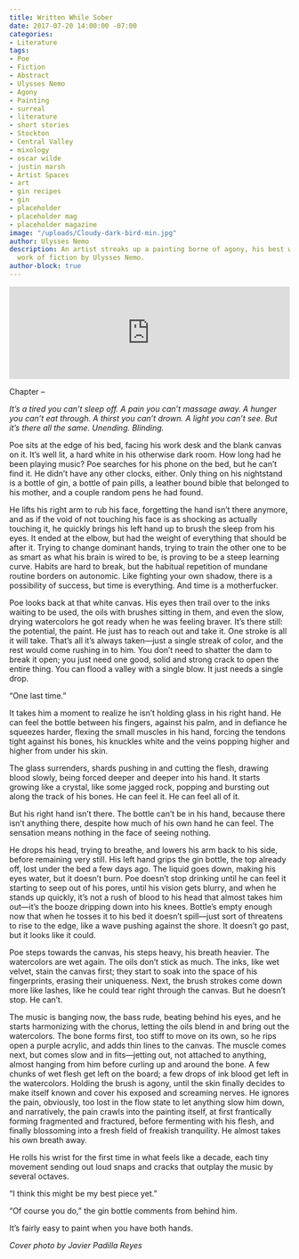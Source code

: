 ```yaml
---
title: Written While Sober
date: 2017-07-20 14:00:00 -07:00
categories:
- Literature
tags:
- Poe
- Fiction
- Abstract
- Ulysses Nemo
- Agony
- Painting
- surreal
- literature
- short stories
- Stockton
- Central Valley
- mixology
- oscar wilde
- justin marsh
- Artist Spaces
- art
- gin recipes
- gin
- placeholder
- placeholder mag
- placeholder magazine
image: "/uploads/Cloudy-dark-bird-min.jpg"
author: Ulysses Nemo
description: An artist streaks up a painting borne of agony, his best work yet. A
  work of fiction by Ulysses Nemo.
author-block: true
---
```


<iframe width="100%" height="166" scrolling="no" frameborder="no" src="https://w.soundcloud.com/player/?url=https%3A//api.soundcloud.com/tracks/255766442&amp;color=ff5500&amp;auto_play=false&amp;hide_related=false&amp;show_comments=true&amp;show_user=true&amp;show_reposts=false"></iframe>

Chapter –

*It’s a tired you can’t sleep off. A pain you can’t massage away. A hunger you can’t eat through. A thirst you can’t drown. A light you can’t see. But it’s there all the same. Unending. Blinding.*

Poe sits at the edge of his bed, facing his work desk and the blank canvas on it. It’s well lit, a hard white in his otherwise dark room. How long had he been playing music? Poe searches for his phone on the bed, but he can’t find it. He didn’t have any other clocks, either. Only thing on his nightstand is a bottle of gin, a bottle of pain pills, a leather bound bible that belonged to his mother, and a couple random pens he had found.

He lifts his right arm to rub his face, forgetting the hand isn’t there anymore, and as if the void of not touching his face is as shocking as actually touching it, he quickly brings his left hand up to brush the sleep from his eyes. It ended at the elbow, but had the weight of everything that should be after it. Trying to change dominant hands, trying to train the other one to be as smart as what his brain is wired to be, is proving to be a steep learning curve. Habits are hard to break, but the habitual repetition of mundane routine borders on autonomic. Like fighting your own shadow, there is a possibility of success, but time is everything. And time is a motherfucker.

Poe looks back at that white canvas. His eyes then trail over to the inks waiting to be used, the oils with brushes sitting in them, and even the slow, drying watercolors he got ready when he was feeling braver. It’s there still: the potential, the paint. He just has to reach out and take it. One stroke is all it will take. That’s all it’s always taken—just a single streak of color, and the rest would come rushing in to him. You don’t need to shatter the dam to break it open; you just need one good, solid and strong crack to open the entire thing. You can flood a valley with a single blow. It just needs a single drop.
 
“One last time.”

It takes him a moment to realize he isn’t holding glass in his right hand. He can feel the bottle between his fingers, against his palm, and in defiance he squeezes harder, flexing the small muscles in his hand, forcing the tendons tight against his bones, his knuckles white and the veins popping higher and higher from under his skin.

The glass surrenders, shards pushing in and cutting the flesh, drawing blood slowly, being forced deeper and deeper into his hand. It starts growing like a crystal, like some jagged rock, popping and bursting out along the track of his bones. He can feel it. He can feel all of it. 

But his right hand isn’t there. The bottle can’t be in his hand, because there isn’t anything there, despite how much of his own hand he can feel. The sensation means nothing in the face of seeing nothing.

He drops his head, trying to breathe, and lowers his arm back to his side, before remaining very still. His left hand grips the gin bottle, the top already off, lost under the bed a few days ago. The liquid goes down, making his eyes water, but it doesn’t burn. Poe doesn’t stop drinking until he can feel it starting to seep out of his pores, until his vision gets blurry, and when he stands up quickly, it’s not a rush of blood to his head that almost takes him out—it’s the booze dripping down into his knees. Bottle’s empty enough now that when he tosses it to his bed it doesn’t spill—just sort of threatens to rise to the edge, like a wave pushing against the shore. It doesn’t go past, but it looks like it could.

Poe steps towards the canvas, his steps heavy, his breath heavier. The watercolors are wet again. The oils don’t stick as much. The inks, like wet velvet, stain the canvas first; they start to soak into the space of his fingerprints, erasing their uniqueness. Next, the brush strokes come down more like lashes, like he could tear right through the canvas. But he doesn’t stop. He can’t.

The music is banging now, the bass rude, beating behind his eyes, and he starts harmonizing with the chorus, letting the oils blend in and bring out the watercolors. The bone forms first, too stiff to move on its own, so he rips open a purple acrylic, and adds thin lines to the canvas. The muscle comes next, but comes slow and in fits—jetting out, not attached to anything, almost hanging from him before curling up and around the bone. A few chunks of wet flesh get left on the board; a few drops of ink blood get left in the watercolors. Holding the brush is agony, until the skin finally decides to make itself known and cover his exposed and screaming nerves. He ignores the pain, obviously, too lost in the flow state to let anything slow him down, and narratively, the pain crawls into the painting itself,  at first frantically forming fragmented and fractured, before fermenting with his flesh, and finally blossoming into a fresh field of freakish tranquility. He almost takes his own breath away.

He rolls his wrist for the first time in what feels like a decade, each tiny movement sending out loud snaps and cracks that outplay the music by several octaves.

“I think this might be my best piece yet.”

“Of course you do,” the gin bottle comments from behind him.

It’s fairly easy to paint when you have both hands.


*Cover photo by Javier Padilla Reyes*